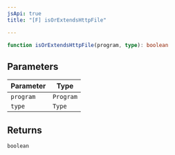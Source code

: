 ```yaml
---
jsApi: true
title: "[F] isOrExtendsHttpFile"

---
```

```ts
function isOrExtendsHttpFile(program, type): boolean
```

## Parameters

| Parameter | Type |
| ------ | ------ |
| `program` | `Program` |
| `type` | `Type` |

## Returns

`boolean`
